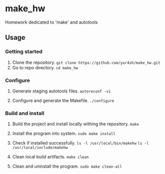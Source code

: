 # make_hw

Homework dedicated to 'make' and autotools

## Usage

### Getting started

1) Clone the repository.
    ```git clone https://github.com/yur4sh/make_hw.git```
2) Go to repo directory.
    ```cd make_hw```

### Configure

1) Generate staging autotools files.
    ```autoreconf -vi```

2) Configure and generate the Makefile.
    ```./configure```

### Build and install

1) Build the project and install locally withing the repository.
    ```make```

2) Install the program into system.
    ```sudo make install```

3) Check if installed successfully.
    ```ls -l /usr/local/bin/makehw```
    ```ls -l /usr/local/include/makehw```

4) Clean local build artifacts.
    ```make clean```

5) Clean and uninstall the program.
    ```sudo make clean-all```
